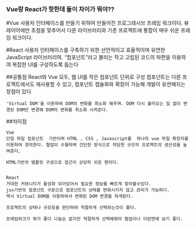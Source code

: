 ### Vue랑 React가 핫한데 둘이 차이가 뭐야??

#Vue
사용자 인터페이스를 만들기 위하여 만들어진 프로그레시브 프레임 워크이다.
뷰 레이어에만 초점을 맞추어서 다른 라이브러리와 기존 프로젝트에 통합이 매우 쉬운 프레임 워크이다.

#React
사용자 인터페이스를 구축하기 위한 선언적이고 효율적이며 유연한 JavaScript 라이브러리여.
“컴포넌트”라고 불리는 작고 고립된 코드의 파편을 이용하여 복잡한 UI를 구성하도록 돕는다

##공통점
React와 Vue 모두, 웹 UI를 작은 컴포넌트 단위로 구성
컴포넌트는 다른 프로젝트에서도 재사용할 수 있고, 컴포넌트 캡슐화와 확장이 가능해 개발이 유연해지는 장점이 있다

    'Virtual DOM'을 이용하여 DOM의 변화를 최소화 해주며. DOM 다시 불러오는 일 없이 변경된 DOM만 변경해 DOM의 변화를 최소화 시켜준다.

##차이점

    Vue
    단일 파일 컴포넌트  기반이며 HTML , CSS , Javascript를  하나의 vue 파일 확장자를 이용하여 정의한다. 협업이 수월하며 간단한 방식으로 적당한 규모의 프로젝트의 생산성을 높여준다,

    HTML기반의 템플릿 구성으로 접근이 상당히 쉬운 편이다.


    React
    거대한 커뮤니티가 활성화 되어있어서 필요한 정보를 빠르게 찾아볼수있다.
    jsx기반의 컴포넌트 구문으로 컴포넌트의 상태를 변화시키지 않고 관리가 가능하다.
    역시 Virtual DOM을 이용하여서 변화된 DOM 변경을 하게된다.

    프로젝트의 상태나 규모등을 판단하여 적절하게 선택하는것이 좋다.

    프레임워크가 뭐가 좋다 나눌순 없지만 적절하게 선택해줘야 협업이나 이런면에 보기 좋다.
